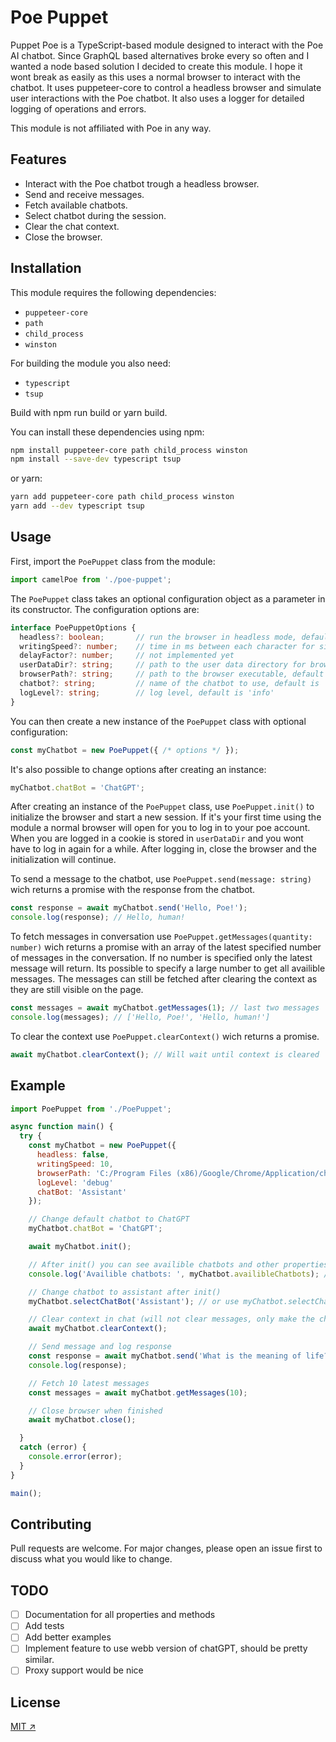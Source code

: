 
# Poe Puppet

Puppet Poe is a TypeScript-based module designed to interact with the Poe AI chatbot. Since GraphQL based alternatives broke every so often and I wanted a node based solution I decided to create this module. I hope it wont break as easily as this uses a normal browser to interact with the chatbot. It uses puppeteer-core to control a headless browser and simulate user interactions with the Poe chatbot. It also uses a logger for detailed logging of operations and errors.

This module is not affiliated with Poe in any way.

## Features

- Interact with the Poe chatbot trough a headless browser.
- Send and receive messages.
- Fetch available chatbots.
- Select chatbot during the session.
- Clear the chat context.
- Close the browser.

## Installation

This module requires the following dependencies:

- `puppeteer-core`
- `path`
- `child_process`
- `winston`

For building the module you also need:

- `typescript`
- `tsup`

Build with npm run build or yarn build.

You can install these dependencies using npm:

```bash
npm install puppeteer-core path child_process winston
npm install --save-dev typescript tsup
```

or yarn:

```bash
yarn add puppeteer-core path child_process winston
yarn add --dev typescript tsup
```

## Usage

First, import the `PoePuppet` class from the module:

```javascript
import camelPoe from './poe-puppet';
```

The `PoePuppet` class takes an optional configuration object as a parameter in its constructor. The configuration options are:

```typescript
interface PoePuppetOptions {
  headless?: boolean;       // run the browser in headless mode, default is true
  writingSpeed?: number;    // time in ms between each character for simulating typing, default is 10
  delayFactor?: number;     // not implemented yet
  userDataDir?: string;     // path to the user data directory for browser to save cookies and other data, default is './userDataDir'
  browserPath?: string;     // path to the browser executable, default is chrome standard installation path for windows
  chatbot?: string;         // name of the chatbot to use, default is 'Assistant'
  logLevel?: string;        // log level, default is 'info'
}
```

You can then create a new instance of the `PoePuppet` class with optional configuration:

```javascript
const myChatbot = new PoePuppet({ /* options */ });
```

It's also possible to change options after creating an instance:

```javascript
myChatbot.chatBot = 'ChatGPT';
```

After creating an instance of the `PoePuppet` class, use `PoePuppet.init()` to initialize the browser and start a new session.
If it's your first time using the module a normal browser will open for you to log in to your poe account. When you are logged in a cookie is stored in `userDataDir` and you wont have to log in again for a while. After logging in, close the browser and the initialization will continue.

To send a message to the chatbot, use `PoePuppet.send(message: string)` wich returns a promise with the response from the chatbot.

```javascript
const response = await myChatbot.send('Hello, Poe!');
console.log(response); // Hello, human!
```

To fetch messages in conversation use `PoePuppet.getMessages(quantity: number)` wich returns a promise with an array of the latest specified number of messages in the conversation. If no number is specified only the latest message will return. Its possible to specify a large number to get all availible messages. The messages can still be fetched after clearing the context as they are still visible on the page.

```javascript
const messages = await myChatbot.getMessages(1); // last two messages
console.log(messages); // ['Hello, Poe!', 'Hello, human!']
```

To clear the context use `PoePuppet.clearContext()` wich returns a promise.

```javascript
await myChatbot.clearContext(); // Will wait until context is cleared
```

## Example

```javascript
import PoePuppet from './PoePuppet';

async function main() {
  try {
    const myChatbot = new PoePuppet({
      headless: false,
      writingSpeed: 10,
      browserPath: 'C:/Program Files (x86)/Google/Chrome/Application/chrome.exe',
      logLevel: 'debug'
      chatBot: 'Assistant'
    });

    // Change default chatbot to ChatGPT
    myChatbot.chatBot = 'ChatGPT';

    await myChatbot.init();

    // After init() you can see availible chatbots and other properties
    console.log('Availible chatbots: ', myChatbot.availibleChatbots); // Available chatbots: ['Assistant', 'Claude-2-100k', ...]

    // Change chatbot to assistant after init()
    myChatbot.selectChatBot('Assistant'); // or use myChatbot.selectChatBot(myChatbot.availibleChatbots[0]);

    // Clear context in chat (will not clear messages, only make the chatbot forget the conversation)
    await myChatbot.clearContext();

    // Send message and log response
    const response = await myChatbot.send('What is the meaning of life?');
    console.log(response);

    // Fetch 10 latest messages
    const messages = await myChatbot.getMessages(10);

    // Close browser when finished
    await myChatbot.close();

  } 
  catch (error) {
    console.error(error);
  }
}

main();
```

## Contributing

Pull requests are welcome. For major changes, please open an issue first to discuss what you would like to change.

## TODO

- [ ] Documentation for all properties and methods
- [ ] Add tests
- [ ] Add better examples
- [ ] Implement feature to use webb version of chatGPT, should be pretty similar.
- [ ] Proxy support would be nice

## License

[MIT ↗](https://choosealicense.com/licenses/mit/)
